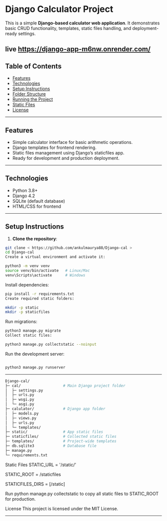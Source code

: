 # Django Calculator Project

This is a simple **Django-based calculator web application**. It demonstrates basic CRUD functionality, templates, static files handling, and deployment-ready settings.

live <https://django-app-m6nw.onrender.com/>
---

## Table of Contents

- [Features](#features)
- [Technologies](#technologies)
- [Setup Instructions](#setup-instructions)
- [Folder Structure](#folder-structure)
- [Running the Project](#running-the-project)
- [Static Files](#static-files)
- [License](#license)

---

## Features

- Simple calculator interface for basic arithmetic operations.
- Django templates for frontend rendering.
- Static files management using Django’s staticfiles app.
- Ready for development and production deployment.

---

## Technologies

- Python 3.8+
- Django 4.2
- SQLite (default database)
- HTML/CSS for frontend

---

## Setup Instructions

1. **Clone the repository**:

```bash
git clone < https://github.com/ankulmaurya88/Django-cal >
cd Django-cal
Create a virtual environment and activate it:
```
``` bash
python3 -m venv venv
source venv/bin/activate   # Linux/Mac
venv\Scripts\activate      # Windows
```
Install dependencies:

``` bash
pip install -r requirements.txt
Create required static folders:
```
``` bash
mkdir -p static
mkdir -p staticfiles
```
Run migrations:

``` bash
python3 manage.py migrate
Collect static files:
```
```bash
python3 manage.py collectstatic --noinput
```
Run the development server:

```bash

python3 manage.py runserver
```
---
``` bash 
Django-cal/
├─ cal/                   # Main Django project folder
│  ├─ settings.py
│  ├─ urls.py
│  ├─ wsgi.py
│  └─ asgi.py
├─ calulator/             # Django app folder
│  ├─ models.py
│  ├─ views.py
│  ├─ urls.py
│  └─ templates/
├─ static/                # App static files
├─ staticfiles/           # Collected static files
├─ templates/             # Project-wide templates
├─ db.sqlite3             # Database file
├─ manage.py
└─ requirements.txt
```

Static Files
STATIC_URL = '/static/'

STATIC_ROOT = <project-root>/staticfiles

STATICFILES_DIRS = [<project-root>/static]

Run python manage.py collectstatic to copy all static files to STATIC_ROOT for production.

License
This project is licensed under the MIT License.



---

